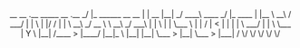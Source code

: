 <div style="text-align: center;">
  __                      __     .__    _____             __             .__     
_/  |_    ______  __ __  |  | __ |__| _/ ____\   ____   _/  |_    ____   |  |__  
\   __\  /  ___/ |  |  \ |  |/ / |  | \   __\  _/ __ \  \   __\ _/ ___\  |  |  \ 
 |  |    \___ \  |  |  / |    <  |  |  |  |    \  ___/   |  |   \  \___  |   Y  \
 |__|   /____  > |____/  |__|_ \ |__|  |__|     \___  >  |__|    \___  > |___|  /
             \/               \/                    \/               \/       \/
</div>
